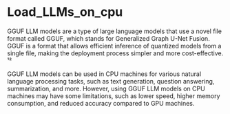 # Load_LLMs_on_cpu
GGUF LLM models are a type of large language models that use a novel file format called GGUF, which stands for Generalized Graph U-Net Fusion. GGUF is a format that allows efficient inference of quantized models from a single file, making the deployment process simpler and more cost-effective. ¹²

GGUF LLM models can be used in CPU machines for various natural language processing tasks, such as text generation, question answering, summarization, and more. However, using GGUF LLM models on CPU machines may have some limitations, such as lower speed, higher memory consumption, and reduced accuracy compared to GPU machines. 
